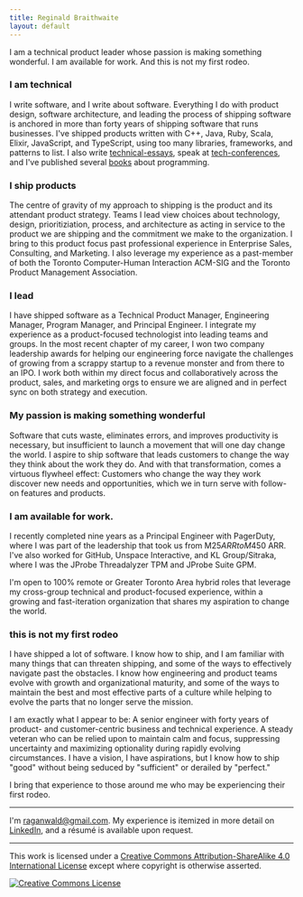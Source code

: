 ```yaml
---
title: Reginald Braithwaite
layout: default
---
```


I am a technical product leader whose passion is making something wonderful. I am available for work. And this is not my first rodeo.

### I am technical

I write software, and I write about software. Everything I do with product design, software architecture, and leading the process of shipping software is anchored in more than forty years of shipping software that runs businesses. I've shipped products written with C++, Java, Ruby, Scala, Elixir, JavaScript, and TypeScript, using too many libraries, frameworks, and patterns to list. I also write [technical-essays], speak at [tech-conferences], and I've published several [books] about programming.

### I ship products

The centre of gravity of my approach to shipping is the product and its attendant product strategy. Teams I lead view choices about technology, design, prioritiziation, process, and architecture as acting in service to the product we are shipping and the commitment we make to the organization. I bring to this product focus past professional experience in Enterprise Sales, Consulting, and Marketing. I also leverage my experience as a past-member of both the Toronto Computer-Human Interaction ACM-SIG and the Toronto Product Management Association.

### I lead

 I have shipped software as a Technical Product Manager, Engineering Manager, Program Manager, and Principal Engineer. I integrate my experience as a product-focused technologist into leading teams and groups. In the most recent chapter of my career, I won two company leadership awards for helping our engineering force navigate the challenges of growing from a scrappy startup to a revenue monster and from there to an IPO. I work both within my direct focus and collaboratively across the product, sales, and marketing orgs to ensure we are aligned and in perfect sync on both strategy and execution. 

### My passion is making something wonderful

Software that cuts waste, eliminates errors, and improves productivity is necessary, but insufficient to launch a movement that will one day change the world. I aspire to ship software that leads customers to change the way they think about the work they do. And with that transformation, comes a virtuous flywheel effect: Customers who change the way they work discover new needs and opportunities, which we in turn serve with follow-on features and products.

### I am available for work.

I recently completed nine years as a Principal Engineer with PagerDuty, where I was part of the leadership that took us from M$25 ARR to M$450 ARR. I've also worked for GitHub, Unspace Interactive, and KL Group/Sitraka, where I was the JProbe Threadalyzer TPM and JProbe Suite GPM.

I'm open to 100% remote or Greater Toronto Area hybrid roles that leverage my cross-group technical and product-focused experience, within a growing and fast-iteration organization that shares my aspiration to change the world.

### this is not my first rodeo

I have shipped a lot of software. I know how to ship, and I am familiar with many things that can threaten shipping, and some of the ways to effectively navigate past the obstacles. I know how engineering and product teams evolve with growth and organizational maturity, and some of the ways to maintain the best and most effective parts of a culture while helping to evolve the parts that no longer serve the mission.

I am exactly what I appear to be: A senior engineer with forty years of product- and customer-centric business and technical experience. A steady veteran who can be relied upon to maintain calm and focus, suppressing uncertainty and maximizing optionality during rapidly evolving circumstances. I have a vision, I have aspirations, but I know how to ship "good" without being seduced by "sufficient" or derailed by "perfect."

I bring that experience to those around me who may be experiencing their first rodeo.

---

I'm [raganwald@gmail.com](mailto:raganwald@gmail.com). My experience is itemized in more detail on [LinkedIn], and a résumé is available upon request.

[LinkedIn]: https://www.linkedin.com/in/raganwald/

[technical-essays]: /creative-works.html
[tech-conferences]: /creative-works.html
[books]: /creative-works.html

---

This work is licensed under a <a rel="license" href="http://creativecommons.org/licenses/by-sa/4.0/">Creative Commons Attribution-ShareAlike 4.0 International License</a> except where copyright is otherwise asserted.

<a rel="license" href="http://creativecommons.org/licenses/by-sa/4.0/"><img alt="Creative Commons License" style="border-width:0" src="http://i.creativecommons.org/l/by-sa/4.0/80x15.png" /></a>
